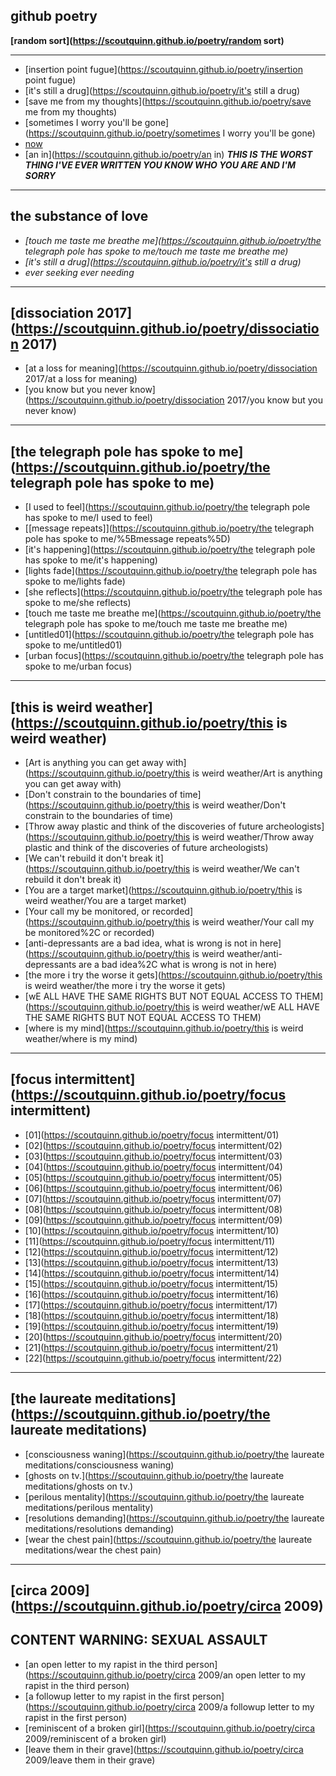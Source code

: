 ## github poetry

**[random sort](https://scoutquinn.github.io/poetry/random sort)**

---

* [insertion point fugue](https://scoutquinn.github.io/poetry/insertion point fugue)
* [it's still a drug](https://scoutquinn.github.io/poetry/it's still a drug)
* [save me from my thoughts](https://scoutquinn.github.io/poetry/save me from my thoughts)
* [sometimes I worry you'll be gone](https://scoutquinn.github.io/poetry/sometimes I worry you'll be gone)
* [now](https://scoutquinn.github.io/poetry/now)
* [an in](https://scoutquinn.github.io/poetry/an in) ***THIS IS THE WORST THING I'VE EVER WRITTEN YOU KNOW WHO YOU ARE AND I'M SORRY***

---

## the substance of love
* *[touch me taste me breathe me](https://scoutquinn.github.io/poetry/the telegraph pole has spoke to me/touch me taste me breathe me)*
* *[it's still a drug](https://scoutquinn.github.io/poetry/it's still a drug)*
* *ever seeking ever needing*

---


## [dissociation 2017](https://scoutquinn.github.io/poetry/dissociation 2017)

* [at a loss for meaning](https://scoutquinn.github.io/poetry/dissociation 2017/at a loss for meaning)
* [you know but you never know](https://scoutquinn.github.io/poetry/dissociation 2017/you know but you never know)

---

## [the telegraph pole has spoke to me](https://scoutquinn.github.io/poetry/the telegraph pole has spoke to me)

* [I used to feel](https://scoutquinn.github.io/poetry/the telegraph pole has spoke to me/I used to feel)
* [\[message repeats\]](https://scoutquinn.github.io/poetry/the telegraph pole has spoke to me/%5Bmessage repeats%5D)
* [it's happening](https://scoutquinn.github.io/poetry/the telegraph pole has spoke to me/it's happening)
* [lights fade](https://scoutquinn.github.io/poetry/the telegraph pole has spoke to me/lights fade) 
* [she reflects](https://scoutquinn.github.io/poetry/the telegraph pole has spoke to me/she reflects)
* [touch me taste me breathe me](https://scoutquinn.github.io/poetry/the telegraph pole has spoke to me/touch me taste me breathe me)
* [untitled01](https://scoutquinn.github.io/poetry/the telegraph pole has spoke to me/untitled01)
* [urban focus](https://scoutquinn.github.io/poetry/the telegraph pole has spoke to me/urban focus)

---

## [this is weird weather](https://scoutquinn.github.io/poetry/this is weird weather)

* [Art is anything you can get away with](https://scoutquinn.github.io/poetry/this is weird weather/Art is anything you can get away with)
* [Don't constrain to the boundaries of time](https://scoutquinn.github.io/poetry/this is weird weather/Don't constrain to the boundaries of time)
* [Throw away plastic and think of the discoveries of future archeologists](https://scoutquinn.github.io/poetry/this is weird weather/Throw away plastic and think of the discoveries of future archeologists)
* [We can't rebuild it don't break it](https://scoutquinn.github.io/poetry/this is weird weather/We can't rebuild it don't break it)
* [You are a target market](https://scoutquinn.github.io/poetry/this is weird weather/You are a target market)
* [Your call my be monitored, or recorded](https://scoutquinn.github.io/poetry/this is weird weather/Your call my be monitored%2C or recorded)
* [anti-depressants are a bad idea, what is wrong is not in here](https://scoutquinn.github.io/poetry/this is weird weather/anti-depressants are a bad idea%2C what is wrong is not in here)
* [the more i try the worse it gets](https://scoutquinn.github.io/poetry/this is weird weather/the more i try the worse it gets)
* [wE ALL HAVE THE SAME RIGHTS BUT NOT EQUAL ACCESS TO THEM](https://scoutquinn.github.io/poetry/this is weird weather/wE ALL HAVE THE SAME RIGHTS BUT NOT EQUAL ACCESS TO THEM)
* [where is my mind](https://scoutquinn.github.io/poetry/this is weird weather/where is my mind)

---

## [focus intermittent](https://scoutquinn.github.io/poetry/focus intermittent)

* [01](https://scoutquinn.github.io/poetry/focus intermittent/01)
* [02](https://scoutquinn.github.io/poetry/focus intermittent/02)
* [03](https://scoutquinn.github.io/poetry/focus intermittent/03)
* [04](https://scoutquinn.github.io/poetry/focus intermittent/04)
* [05](https://scoutquinn.github.io/poetry/focus intermittent/05)
* [06](https://scoutquinn.github.io/poetry/focus intermittent/06)
* [07](https://scoutquinn.github.io/poetry/focus intermittent/07)
* [08](https://scoutquinn.github.io/poetry/focus intermittent/08)
* [09](https://scoutquinn.github.io/poetry/focus intermittent/09)
* [10](https://scoutquinn.github.io/poetry/focus intermittent/10)
* [11](https://scoutquinn.github.io/poetry/focus intermittent/11)
* [12](https://scoutquinn.github.io/poetry/focus intermittent/12)
* [13](https://scoutquinn.github.io/poetry/focus intermittent/13)
* [14](https://scoutquinn.github.io/poetry/focus intermittent/14)
* [15](https://scoutquinn.github.io/poetry/focus intermittent/15)
* [16](https://scoutquinn.github.io/poetry/focus intermittent/16)
* [17](https://scoutquinn.github.io/poetry/focus intermittent/17)
* [18](https://scoutquinn.github.io/poetry/focus intermittent/18)
* [19](https://scoutquinn.github.io/poetry/focus intermittent/19)
* [20](https://scoutquinn.github.io/poetry/focus intermittent/20)
* [21](https://scoutquinn.github.io/poetry/focus intermittent/21)
* [22](https://scoutquinn.github.io/poetry/focus intermittent/22)

---

## [the laureate meditations](https://scoutquinn.github.io/poetry/the laureate meditations)

* [consciousness waning](https://scoutquinn.github.io/poetry/the laureate meditations/consciousness waning)
* [ghosts on tv.](https://scoutquinn.github.io/poetry/the laureate meditations/ghosts on tv.)
* [perilous mentality](https://scoutquinn.github.io/poetry/the laureate meditations/perilous mentality)
* [resolutions demanding](https://scoutquinn.github.io/poetry/the laureate meditations/resolutions demanding)
* [wear the chest pain](https://scoutquinn.github.io/poetry/the laureate meditations/wear the chest pain)

---

## [circa 2009](https://scoutquinn.github.io/poetry/circa 2009)

## **CONTENT WARNING: SEXUAL ASSAULT**

* [an open letter to my rapist in the third person](https://scoutquinn.github.io/poetry/circa 2009/an open letter to my rapist in the third person)
* [a followup letter to my rapist in the first person](https://scoutquinn.github.io/poetry/circa 2009/a followup letter to my rapist in the first person)
* [reminiscent of a broken girl](https://scoutquinn.github.io/poetry/circa 2009/reminiscent of a broken girl)
* [leave them in their grave](https://scoutquinn.github.io/poetry/circa 2009/leave them in their grave)
